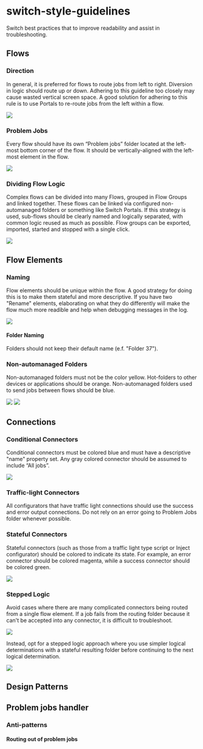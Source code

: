# switch-style-guidelines
Switch best practices that to improve readability and assist in troubleshooting.

## Flows

### Direction
In general, it is preferred for flows to route jobs from left to right. Diversion in logic should route up or down. Adhering to this guideline too closely may cause wasted vertical screen space. A good solution for adhering to this rule is to use Portals to re-route jobs from the left within a flow.

<img src="http://i.imgur.com/uJtqsnj.png">

### Problem Jobs
Every flow should have its own “Problem jobs” folder located at the left-most bottom corner of the flow. It should be vertically-aligned with the left-most element in the flow.

<img src="https://i.imgur.com/ldKkmwy.png">

### Dividing Flow Logic
Complex flows can be divided into many Flows, grouped in Flow Groups and linked together. These flows can be linked via configured non-automanaged folders or something like Switch Portals. If this strategy is used, sub-flows should be clearly named and logically separated, with common logic reused as much as possible. Flow groups can be exported, imported, started and stopped with a single click.

<img src="https://i.imgur.com/gJbiZyF.png">

## Flow Elements

### Naming
Flow elements should be unique within the flow. A good strategy for doing this is to make them stateful and more descriptive. If you have two "Rename" elements, elaborating on what they do differently will make the flow much more readible and help when debugging messages in the log.

<img src="https://i.imgur.com/9RwnCxj.png">

#### Folder Naming
Folders should not keep their default name (e.f. "Folder 37").

### Non-automanaged Folders
Non-automanaged folders must not be the color yellow. Hot-folders to other devices or applications should be orange. Non-automanaged folders used to send jobs between flows should be blue.

<img src="https://i.imgur.com/xVrBJfG.png"> <img src="https://i.imgur.com/94LE7a6.png">

## Connections

### Conditional Connectors
Conditional connectors must be colored blue and must have a descriptive "name" property set. Any gray colored connector should be assumed to include “All jobs”.

<img src="https://i.imgur.com/1gdeQA4.png">

### Traffic-light Connectors
All configurators that have traffic light connections should use the success and error output connections. Do not rely on an error going to Problem Jobs folder whenever possible.

### Stateful Connectors
Stateful connectors (such as those from a traffic light type script or Inject configurator) should be colored to indicate its state. For example, an error connector should be colored magenta, while a success connector should be colored green.

<img src="https://i.imgur.com/VVlx2G0.png">

### Stepped Logic
Avoid cases where there are many complicated connectors being routed from a single flow element. If a job fails from the routing folder because it can't be accepted into any connector, it is difficult to troubleshoot.

<img src="https://i.imgur.com/HIoaQjw.png">

Instead, opt for a stepped logic approach where you use simpler logical determinations with a stateful resulting folder before continuing to the next logical determination.

<img src="https://i.imgur.com/Nm0a0Ym.png">

## Design Patterns
## Problem jobs handler
### Anti-patterns
#### Routing out of problem jobs
